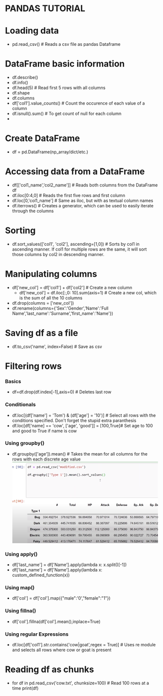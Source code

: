 # PANDAS TUTORIAL

# Loading data
- pd.read_csv() # Reads a csv file as pandas Dataframe

# DataFrame basic information
- df.describe()
- df.info()
- df.head(5) # Read first 5 rows with all columns
- df.shape
- df.columns
- df['col1'].value_counts() # Count the occurence of each value of a column
- df.isnull().sum() # To get count of null for each column
- 

# Create DataFrame
- df = pd.DataFrame(np_array/dict/etc.)

# Accessing data from a DataFrame
- df[['col1_name','col2_name']] # Reads both columns from the DataFrame df
- df.iloc[0:4,0] # Reads the first five rows and first column
- df.loc[0,'col1_name'] # Same as iloc, but with as textual column names
- df.iterrows() # Creates a generator, which can be used to easily iterate through the columns

# Sorting
- df.sort_values(['col1', 'col2'], ascending=[1,0]) # Sorts by col1 in ascending manner. If col1 for multiple rows are the same, it will sort those columns by col2 in descending manner.

# Manipulating columns
- df['new_col'] = df['col1'] + df['col2'] # Create a new column
    - df['new_col'] = df.iloc[:,0: 10].sum(axis=1) # Create a new col, which is the sum of all the 10 columns
- df.drop(columns = ['new_col'])
- df.rename(columns={'Sex':'Gender','Name':'Full Name','last_name':'Surname','first_name':'Name'})


# Saving df as a file 
- df.to_csv('name', index=False) # Save as csv

# Filtering rows

### Basics
- df=df.drop(df.index[-1],axis=0) # Deletes last row

### Conditionals
- df.loc[(df['name'] = 'Tom') & (df['age'] = '10')] # Select all rows with the conditions specified. Don't forget the stupid extra paranthesis
- df.loc[df['name] == 'cow', ['age', 'good']] = [100,True]# Set age to 100 and good to True if name is cow 

### Using groupby()
- df.groupby(['age']).mean() # Takes the mean for all columns for the rows with each discrete age value
![Alt text](image.png)

### Using apply()
- df['last_name'] = df['Name'].apply(lambda x: x.split()[-1])
- df['last_name'] = df['Name'].apply(lambda x: custom_defined_function(x))

### Using map()
- df['col'] = df['col'].map({"male":'0',"female":"1"})

### Using fillna()
- df['col'].fillna(df['col'].mean(),inplace=True)

### Using regular Expressions
- df.loc[df['col1'].str.contains('cow|goat',regex = True)] # Uses re module and selects all rows where cow or goat is present

# Reading df as chunks
- for df in pd.read_csv('cow.txt', chunksize=100) # Read 100 rows at a time
      print(df)
